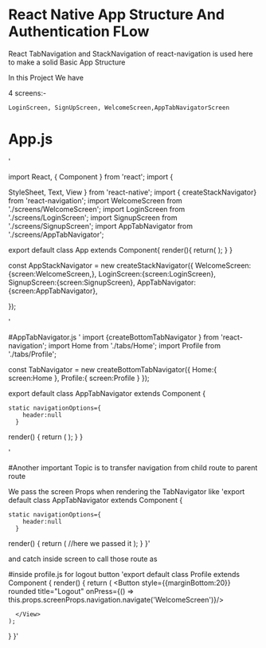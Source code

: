# React Native App Structure And Authentication FLow 

React TabNavigation and StackNavigation of react-navigation is used here to make a solid Basic App Structure

In this Project We have

4 screens:- 
```
LoginScreen, SignUpScreen, WelcomeScreen,AppTabNavigatorScreen
```


# App.js
'

import React, { Component } from 'react';
import {
 
  StyleSheet,
  Text,
  View
} from 'react-native';
import { createStackNavigator} from 'react-navigation';
import WelcomeScreen from './screens/WelcomeScreen';
import LoginScreen from './screens/LoginScreen';
import SignupScreen from './screens/SignupScreen';
import AppTabNavigator from './screens/AppTabNavigator';


export default class App extends Component{
  render(){
    return(
      <AppStackNavigator />
    );
  }
}

const AppStackNavigator = new createStackNavigator({
  WelcomeScreen:{screen:WelcomeScreen,},
  LoginScreen:{screen:LoginScreen},
  SignupScreen:{screen:SignupScreen},
  AppTabNavigator:{screen:AppTabNavigator},
  

});


'

#AppTabNavigator.js
'
import {createBottomTabNavigator } from 'react-navigation';
import Home from './tabs/Home';
import Profile from './tabs/Profile';

const TabNavigator = new createBottomTabNavigator({
    Home:{
        screen:Home
    },
    Profile:{
        screen:Profile
    }
});

export default class AppTabNavigator extends Component {

    static navigationOptions={
        header:null
      }

  render() {
    return (
      <TabNavigator screenProps={{navigation:this.props.navigation}}/>
    );
  }
}

'

#Another important Topic is to transfer navigation from child route to parent route

We pass the screen Props when rendering the TabNavigator like
'export default class AppTabNavigator extends Component {

    static navigationOptions={
        header:null
      }

  render() {
    return (
      <TabNavigator screenProps={{navigation:this.props.navigation}}/> //here we passed it
    );
  }
}'

and catch inside screen to call those route as

#inside profile.js for logout button
'export default class Profile extends Component {
  render() {
    return (
      <View style={styles.container}>
        <Button style={{marginBottom:20}} rounded title="Logout" onPress={() => this.props.screenProps.navigation.navigate('WelcomeScreen')}/>
       
        
      </View>
    );
  }
}'


